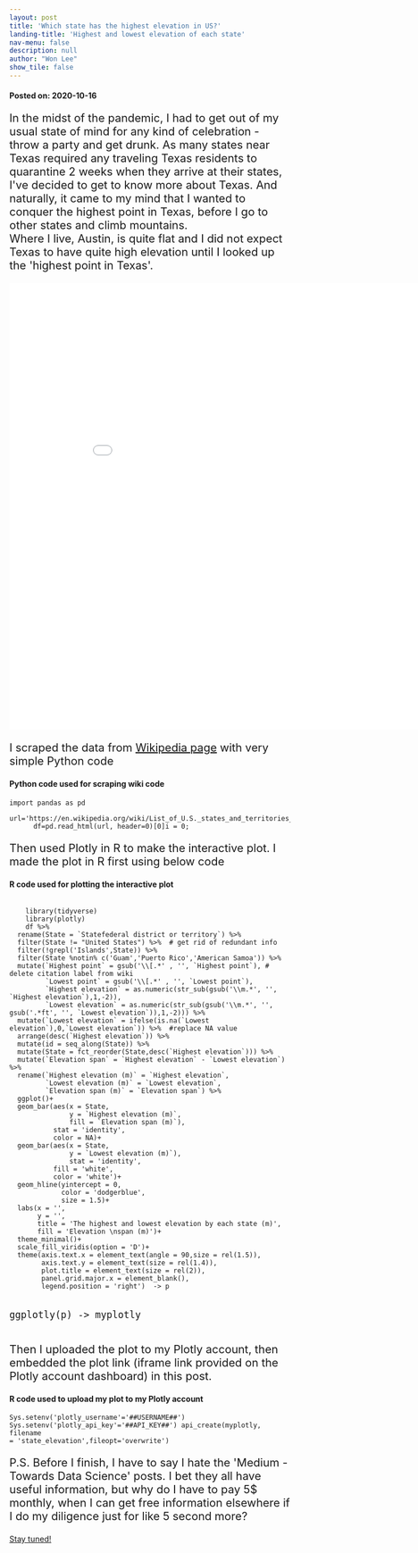 ```yaml
---
layout: post
title: 'Which state has the highest elevation in US?'
landing-title: 'Highest and lowest elevation of each state'
nav-menu: false
description: null
author: "Won Lee"
show_tile: false
---
```

<head>
<style>
p {
  font-size: 20px;
}
</style>
</head>
<body>
<!-- One -->
<section id="one">
	<div class="inner">
    <h4>Posted on: 2020-10-16</h4>
    <p> In the midst of the pandemic, I had to get out of my usual state of mind for any kind of celebration - throw a party and get drunk. As many states near Texas required any traveling Texas residents to quarantine 2 weeks when they arrive at their states, I've decided to get to know more about Texas. And naturally, it came to my mind that I wanted to conquer the highest point in Texas, before I go to other states and climb mountains. <br />
    Where I live, Austin, is quite flat and I did not expect Texas to have quite high elevation until I looked up the 'highest point in Texas'. </p>
    <iframe width="900" height="800" frameborder="0" scrolling="no" src="//plotly.com/~elainewonlee/1.embed"></iframe>
    <p>I scraped the data from <a href="https://public-nps.opendata.arcgis.com/">Wikipedia page</a> with very simple Python code</p>
    <h4>Python code used for scraping wiki code</h4>
    <pre><code>import pandas as pd
      url='https://en.wikipedia.org/wiki/List_of_U.S._states_and_territories_by_elevation'
      df=pd.read_html(url, header=0)[0]i = 0;</code></pre>
    <p>Then used Plotly in R to make the interactive plot. I made the plot in R first using below code</p>
    <h4>R code used for plotting the interactive plot</h4>
    <pre><code>
    library(tidyverse)
    library(plotly)
    df %>% 
  rename(State = `Statefederal district or territory`) %>% 
  filter(State != "United States") %>%  # get rid of redundant info
  filter(!grepl('Islands',State)) %>% 
  filter(State %notin% c('Guam','Puerto Rico','American Samoa')) %>% 
  mutate(`Highest point` = gsub('\\[.*' , '', `Highest point`), # delete citation label from wiki
         `Lowest point` = gsub('\\[.*' , '', `Lowest point`),
         `Highest elevation` = as.numeric(str_sub(gsub('\\m.*', '', `Highest elevation`),1,-2)),
         `Lowest elevation` = as.numeric(str_sub(gsub('\\m.*', '', gsub('.*ft', '', `Lowest elevation`)),1,-2))) %>% 
  mutate(`Lowest elevation` = ifelse(is.na(`Lowest elevation`),0,`Lowest elevation`)) %>%  #replace NA value 
  arrange(desc(`Highest elevation`)) %>% 
  mutate(id = seq_along(State)) %>% 
  mutate(State = fct_reorder(State,desc(`Highest elevation`))) %>% 
  mutate(`Elevation span` = `Highest elevation` - `Lowest elevation`) %>%
  rename(`Highest elevation (m)` = `Highest elevation`,
         `Lowest elevation (m)` = `Lowest elevation`,
         `Elevation span (m)` = `Elevation span`) %>% 
  ggplot()+
  geom_bar(aes(x = State,
               y = `Highest elevation (m)`,
               fill = `Elevation span (m)`),
           stat = 'identity',
           color = NA)+
  geom_bar(aes(x = State,
               y = `Lowest elevation (m)`),
               stat = 'identity', 
           fill = 'white', 
           color = 'white')+
  geom_hline(yintercept = 0, 
             color = 'dodgerblue', 
             size = 1.5)+
  labs(x = '',
       y = '',
       title = 'The highest and lowest elevation by each state (m)',
       fill = 'Elevation \nspan (m)')+
  theme_minimal()+
  scale_fill_viridis(option = 'D')+
  theme(axis.text.x = element_text(angle = 90,size = rel(1.5)),
        axis.text.y = element_text(size = rel(1.4)),
        plot.title = element_text(size = rel(2)),
        panel.grid.major.x = element_blank(),
        legend.position = 'right')  -> p

ggplotly(p) -> myplotly </code></pre>
    <p>Then I uploaded the plot to my Plotly account, then embedded the plot link (iframe link provided on the Plotly account dashboard) in this post. </p>
    <h4>R code used to upload my plot to my Plotly account</h4>
    <pre><code>Sys.setenv('plotly_username'='##USERNAME##')
    Sys.setenv('plotly_api_key'='##API_KEY##')
    api_create(myplotly, filename = 'state_elevation',fileopt='overwrite')</code></pre>
    <p>P.S. Before I finish, I have to say I hate the 'Medium - Towards Data Science' posts. I bet they all have useful information, but why do I have to pay 5$ monthly, when I can get free information elsewhere if I do my diligence just for like 5 second more?</p>
    <a href="03_uspark.html" class="button big">Stay tuned!</a>